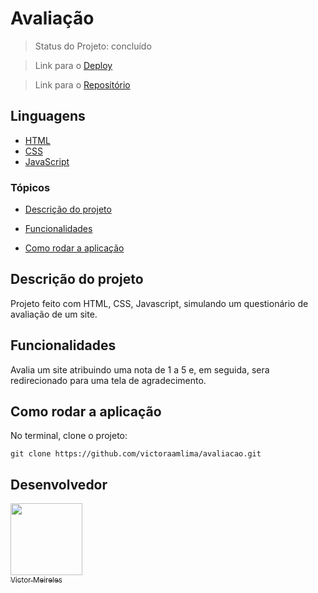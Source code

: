 # Avaliação

> Status do Projeto: concluído

>Link para o [Deploy](https://victoraamlima.github.io/avaliacao/)

>Link para o [Repositório](https://github.com/victoraamlima/avaliacao)

## Linguagens

- [HTML](https://developer.mozilla.org/pt-BR/docs/Learn/Getting_started_with_the_web/HTML_basics)
- [CSS](https://developer.mozilla.org/pt-BR/docs/Web/CSS/)
- [JavaScript](https://developer.mozilla.org/pt-BR/docs/Web/JavaScript/)

### Tópicos

- [Descrição do projeto](#descrição-do-projeto)

- [Funcionalidades](#funcionalidades)

- [Como rodar a aplicação](#como-rodar-a-aplicação)

## Descrição do projeto

Projeto feito com HTML, CSS, Javascript, simulando um questionário de avaliação de um site.

## Funcionalidades

Avalia um site atribuindo uma nota de 1 a 5 e, em seguida, sera redirecionado para uma tela de agradecimento.

## Como rodar a aplicação

No terminal, clone o projeto:

```
git clone https://github.com/victoraamlima/avaliacao.git
```

## Desenvolvedor

[<img src="https://avatars.githubusercontent.com/u/62892816?v=4" width=115><br><sub>Victor Meireles</sub>](https://github.com/victoraamlima) 
